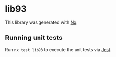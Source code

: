 # lib93

This library was generated with [Nx](https://nx.dev).

## Running unit tests

Run `nx test lib93` to execute the unit tests via [Jest](https://jestjs.io).
